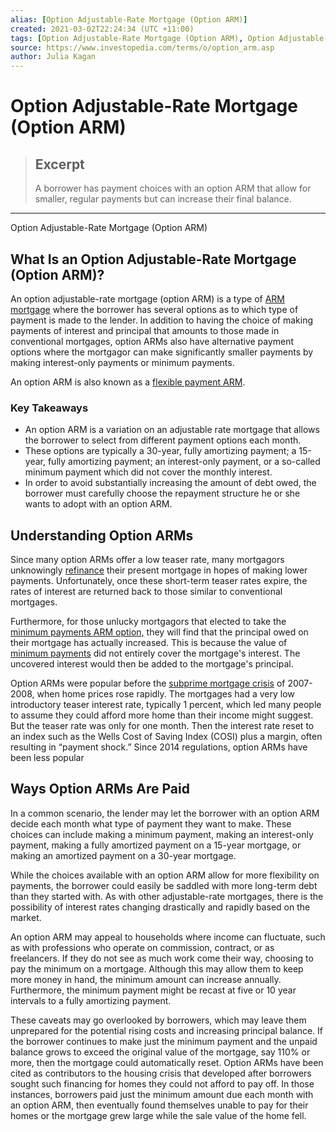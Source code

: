 ```yaml
---
alias: [Option Adjustable-Rate Mortgage (Option ARM)]
created: 2021-03-02T22:24:34 (UTC +11:00)
tags: [Option Adjustable-Rate Mortgage (Option ARM), Option Adjustable-Rate Mortgage (Option ARM)]
source: https://www.investopedia.com/terms/o/option_arm.asp
author: Julia Kagan
---
```


# Option Adjustable-Rate Mortgage (Option ARM)

> ## Excerpt
> A borrower has payment choices with an option ARM that allow for smaller, regular payments but can increase their final balance.

---

Option Adjustable-Rate Mortgage (Option ARM)
## What Is an Option Adjustable-Rate Mortgage (Option ARM)?

An option adjustable-rate mortgage (option ARM) is a type of [ARM](https://www.investopedia.com/terms/a/arm.asp) [mortgage](https://www.investopedia.com/terms/m/mortgage.asp) where the borrower has several options as to which type of payment is made to the lender. In addition to having the choice of making payments of interest and principal that amounts to those made in conventional mortgages, option ARMs also have alternative payment options where the mortgagor can make significantly smaller payments by making interest-only payments or minimum payments.

An option ARM is also known as a [flexible payment ARM](https://www.investopedia.com/terms/f/flexible_payment_arm.asp).

### Key Takeaways

-   An option ARM is a variation on an adjustable rate mortgage that allows the borrower to select from different payment options each month.
-   These options are typically a 30-year, fully amortizing payment; a 15-year, fully amortizing payment; an interest-only payment, or a so-called minimum payment which did not cover the monthly interest.
-   In order to avoid substantially increasing the amount of debt owed, the borrower must carefully choose the repayment structure he or she wants to adopt with an option ARM. 

## Understanding Option ARMs

Since many option ARMs offer a low teaser rate, many mortgagors unknowingly [refinance](https://www.investopedia.com/terms/r/refinance.asp) their present mortgage in hopes of making lower payments. Unfortunately, once these short-term teaser rates expire, the rates of interest are returned back to those similar to conventional mortgages.

Furthermore, for those unlucky mortgagors that elected to take the [minimum payments ARM option,](https://www.investopedia.com/terms/p/poaminimumpayment.asp) they will find that the principal owed on their mortgage has actually increased. This is because the value of [minimum payments](https://www.investopedia.com/terms/m/minimum-monthly-payment.asp) did not entirely cover the mortgage's interest. The uncovered interest would then be added to the mortgage's principal.

Option ARMs were popular before the [subprime mortgage crisis](https://www.investopedia.com/terms/s/subprime-meltdown.asp) of 2007-2008, when home prices rose rapidly. The mortgages had a very low introductory teaser interest rate, typically 1 percent, which led many people to assume they could afford more home than their income might suggest. But the teaser rate was only for one month. Then the interest rate reset to an index such as the Wells Cost of Saving Index (COSI) plus a margin, often resulting in “payment shock.” Since 2014 regulations, option ARMs have been less popular

## Ways Option ARMs Are Paid

In a common scenario, the lender may let the borrower with an option ARM decide each month what type of payment they want to make. These choices can include making a minimum payment, making an interest-only payment, making a fully amortized payment on a 15-year mortgage, or making an amortized payment on a 30-year mortgage.

While the choices available with an option ARM allow for more flexibility on payments, the borrower could easily be saddled with more long-term debt than they started with. As with other adjustable-rate mortgages, there is the possibility of interest rates changing drastically and rapidly based on the market.

An option ARM may appeal to households where income can fluctuate, such as with professions who operate on commission, contract, or as freelancers. If they do not see as much work come their way, choosing to pay the minimum on a mortgage. Although this may allow them to keep more money in hand, the minimum amount can increase annually. Furthermore, the minimum payment might be recast at five or 10 year intervals to a fully amortizing payment.

These caveats may go overlooked by borrowers, which may leave them unprepared for the potential rising costs and increasing principal balance. If the borrower continues to make just the minimum payment and the unpaid balance grows to exceed the original value of the mortgage, say 110% or more, then the mortgage could automatically reset. Option ARMs have been cited as contributors to the housing crisis that developed after borrowers sought such financing for homes they could not afford to pay off. In those instances, borrowers paid just the minimum amount due each month with an option ARM, then eventually found themselves unable to pay for their homes or the mortgage grew large while the sale value of the home fell.
